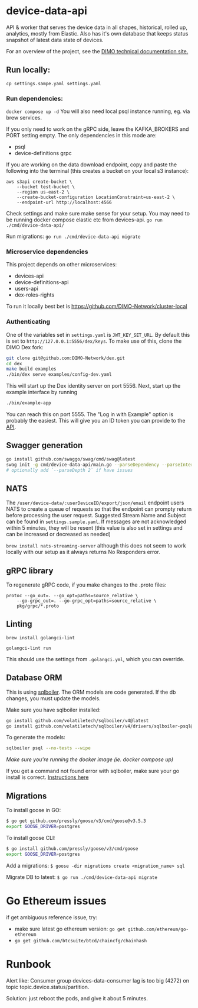 # device-data-api

API & worker that serves the device data in all shapes, historical, rolled up, analytics, mostly from Elastic. 
Also has it's own database that keeps status snapshot of latest data state of devices. 

For an overview of the project, see the [DIMO technical documentation site.](https://docs.dimo.zone/docs/overview/intro)

## Run locally:

`cp settings.sampe.yaml settings.yaml`

### Run dependencies:
`docker compose up -d`
You will also need local psql instance running, eg. via brew services.

If you only need to work on the gRPC side, leave the KAFKA_BROKERS and PORT setting empty. The only dependencies in this mode are:
- psql
- device-definitions grpc

If you are working on the data download endpoint, copy and paste the following into the terminal (this creates a bucket on your local s3 instance):

```
aws s3api create-bucket \
    --bucket test-bucket \
    --region us-east-2 \
    --create-bucket-configuration LocationConstraint=us-east-2 \
    --endpoint-url http://localhost:4566
```

Check settings and make sure make sense for your setup. You may need to be running docker compose elastic etc from devices-api.
`go run ./cmd/device-data-api/`

Run migrations:
`go run ./cmd/device-data-api migrate`

### Microservice dependencies

This project depends on other microservices: 
- devices-api 
- device-definitions-api
- users-api
- dex-roles-rights

To run it locally best bet is https://github.com/DIMO-Network/cluster-local

### Authenticating

One of the variables set in `settings.yaml` is `JWT_KEY_SET_URL`. By default this is set to `http://127.0.0.1:5556/dex/keys`. To make use of this, clone the DIMO Dex fork:
```sh
git clone git@github.com:DIMO-Network/dex.git
cd dex
make build examples
./bin/dex serve examples/config-dev.yaml
```
This will start up the Dex identity server on port 5556. Next, start up the example interface by running
```sh
./bin/example-app
```
You can reach this on port 5555. The "Log in with Example" option is probably the easiest. This will give you an ID token you can provide to the [API](#api).


## Swagger generation

```bash
go install github.com/swaggo/swag/cmd/swag@latest
swag init -g cmd/device-data-api/main.go --parseDependency --parseInternal --generatedTime true
# optionally add `--parseDepth 2` if have issues
```

## NATS

The `/user/device-data/:userDeviceID/export/json/email` endpoint users NATS to create a queue of requests so that the endpoint can prompty return before processing the user request.
Suggested Stream Name and Subject can be found in `settings.sample.yaml`.
If messages are not acknowledged within 5 minutes, they will be resent (this value is also set in settings and can be increased or decreased as needed)

`brew install nats-streaming-server` although this does not seem to work locally with our setup as it always returns No Responders error.

## gRPC library

To regenerate gRPC code, if you make changes to the .proto files:

```
protoc --go_out=. --go_opt=paths=source_relative \
    --go-grpc_out=. --go-grpc_opt=paths=source_relative \
    pkg/grpc/*.proto
```

## Linting

`brew install golangci-lint`

`golangci-lint run`

This should use the settings from `.golangci.yml`, which you can override.

## Database ORM

This is using [sqlboiler](https://github.com/volatiletech/sqlboiler). The ORM models are code generated. If the db changes,
you must update the models.

Make sure you have sqlboiler installed:
```bash
go install github.com/volatiletech/sqlboiler/v4@latest
go install github.com/volatiletech/sqlboiler/v4/drivers/sqlboiler-psql@latest
```

To generate the models:
```bash
sqlboiler psql --no-tests --wipe
```
*Make sure you're running the docker image (ie. docker compose up)*

If you get a command not found error with sqlboiler, make sure your go install is correct.
[Instructions here](https://jimkang.medium.com/install-go-on-mac-with-homebrew-5fa421fc55f5)

## Migrations

To install goose in GO:
```bash
$ go get github.com/pressly/goose/v3/cmd/goose@v3.5.3
export GOOSE_DRIVER=postgres
```

To install goose CLI:
```bash
$ go install github.com/pressly/goose/v3/cmd/goose
export GOOSE_DRIVER=postgres
```

Add a migrations:
`$ goose -dir migrations create <migration_name> sql`

Migrate DB to latest:
`$ go run ./cmd/device-data-api migrate`

# Go Ethereum issues

if get ambiguous reference issue, try:
- make sure latest go ethereum version: `go get github.com/ethereum/go-ethereum`
- `go get github.com/btcsuite/btcd/chaincfg/chainhash`

# Runbook

Alert like: Consumer group devices-data-consumer lag is too big (4272) on topic topic.device.status/partition.

Solution: just reboot the pods, and give it about 5 minutes.